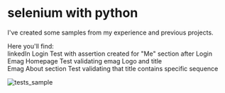 # selenium with python

I've created some samples from my experience and previous projects.

Here you'll find: \
linkedIn Login Test with assertion created for "Me" section after Login \
Emag Homepage Test validating emag Logo and title \
Emag About section Test validating that title contains specific sequence


![tests_sample](https://github.com/CiprianSimionov/Selenium/assets/26772192/440b081d-e994-4c71-89fe-1a0ea5e49338)
